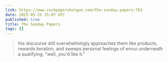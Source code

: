 ```yaml
---
link: https://www.rockpapershotgun.com/the-sunday-papers-763
date: 2025-05-25 15:07 UTC
published: true
title: The Sunday Papers
tags: []
---
```


> the discourse still overwhelmingly approaches them like products, rewards iteration, and sweeps personal feelings of ennui underneath a qualifying, "well, you'd like it."
